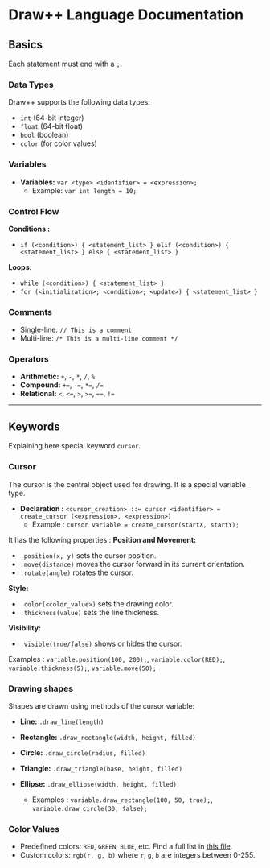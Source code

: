# **Draw++ Language Documentation**

## **Basics**
Each statement must end with a `;`.

### **Data Types**
Draw++ supports the following data types:
- `int` (64-bit integer)
- `float` (64-bit float)
- `bool` (boolean)
- `color` (for color values)

### **Variables**
- **Variables:** `var <type> <identifier> = <expression>;`
  - Example: `var int length = 10;`

### **Control Flow**
**Conditions :**
- `if (<condition>) { <statement_list> } elif (<condition>) { <statement_list> } else { <statement_list> }`

**Loops:**
- `while (<condition>) { <statement_list> }`
- `for (<initialization>; <condition>; <update>) { <statement_list> }`

### **Comments**
- Single-line: `// This is a comment`
- Multi-line: `/* This is a multi-line comment */`

### **Operators**
- **Arithmetic:** `+`, `-`, `*`, `/`, `%`
- **Compound:** `+=`, `-=`, `*=`, `/=`
- **Relational:** `<`, `<=`, `>`, `>=`, `==`, `!=`

---

## **Keywords**
Explaining here special keyword `cursor`.

### **Cursor**
The cursor is the central object used for drawing. It is a special variable type.
- **Declaration :** `<cursor_creation> ::= cursor <identifier> = create_cursor (<expression>, <expression>)`
    - Example : `cursor variable = create_cursor(startX, startY);`

It has the following properties :
**Position and Movement:**
- `.position(x, y)` sets the cursor position.
- `.move(distance)` moves the cursor forward in its current orientation.
- `.rotate(angle)` rotates the cursor.

**Style:**
- `.color(<color_value>)` sets the drawing color.
- `.thickness(value)` sets the line thickness.

**Visibility:**
- `.visible(true/false)` shows or hides the cursor.

Examples : `variable.position(100, 200);`, `variable.color(RED);`, `variable.thickness(5);`, `variable.move(50);`

### **Drawing shapes**
Shapes are drawn using methods of the cursor variable:
- **Line:** `.draw_line(length)`
- **Rectangle:** `.draw_rectangle(width, height, filled)`
- **Circle:** `.draw_circle(radius, filled)`
- **Triangle:** `.draw_triangle(base, height, filled)`
- **Ellipse:** `.draw_ellipse(width, height, filled)`

    - Examples : `variable.draw_rectangle(100, 50, true);`, `variable.draw_circle(30, false);`

### **Color Values**
- Predefined colors: `RED`, `GREEN`, `BLUE`, etc. Find a full list in [this file](https://github.com/guinat/cytech-project-drawpp-ing1-20242025/blob/main/grammar/drawpp_grammar.bnf).
- Custom colors: `rgb(r, g, b)` where `r`, `g`, `b` are integers between 0-255.